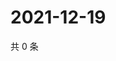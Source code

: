 # 2021-12-19

共 0 条

<!-- BEGIN WEIBO -->
<!-- 最后更新时间 Sun Dec 19 2021 16:10:53 GMT+0800 (China Standard Time) -->

<!-- END WEIBO -->
